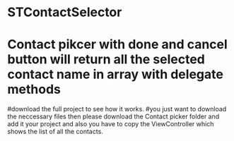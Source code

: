 # STContactSelector
# Contact pikcer with done and cancel button will return all the selected contact name in array with delegate methods
#download the full project to see how it works.
#you just want to download the neccessary files then please download the Contact picker 
folder and add it your project and also you have to copy the ViewController which shows the list of all the contacts.
